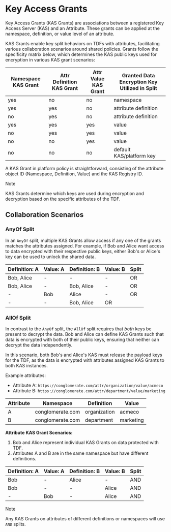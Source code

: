 # Key Access Grants

Key Access Grants (KAS Grants) are associations between a registered Key Access Server (KAS) and an Attribute. These grants can be applied at the namespace, definition, or value level of an attribute.

KAS Grants enable key split behaviors on TDFs with attributes, facilitating various collaboration scenarios around shared policies. Grants follow the specificity matrix below, which determines the KAS public keys used for encryption in various KAS grant scenarios:

| Namespace KAS Grant | Attr Definition KAS Grant | Attr Value KAS Grant | Granted Data Encryption Key Utilized in Split |
| ------------------- | ------------------------- | -------------------- | --------------------------------------------- |
| yes                 | no                        | no                   | namespace                                     |
| yes                 | yes                       | no                   | attribute definition                          |
| no                  | yes                       | no                   | attribute definition                          |
| yes                 | yes                       | yes                  | value                                         |
| no                  | yes                       | yes                  | value                                         |
| no                  | no                        | yes                  | value                                         |
| no                  | no                        | no                   | default KAS/platform key                      |

A KAS Grant in platform policy is straightforward, consisting of the attribute object ID (Namespace, Definition, Value) and the KAS Registry ID.

> [!NOTE]
> KAS Grants determine which keys are used during encryption and decryption based on the specific attributes of the TDF.

## Collaboration Scenarios

### AnyOf Split

In an `AnyOf` split, multiple KAS Grants allow access if any one of the grants matches the attributes assigned. For example, if Bob and Alice want access to data encrypted with their respective public keys, either Bob's or Alice's key can be used to unlock the shared data.

| Definition: A | Value: A | Definition: B | Value: B | Split |
| ------------- | -------- | ------------- | -------- | ----- |
| Bob, Alice    | -        | -             | -        | OR    |
| Bob, Alice    | -        | Bob, Alice    | -        | OR    |
| -             | Bob      | Alice         | -        | OR    |
| -             | -        | Bob, Alice    | OR       |

### AllOf Split

In contrast to the `AnyOf` split, the `AllOf` split requires that _both_ keys be present to decrypt the data. Bob and Alice can define KAS Grants such that data is encrypted with both of their public keys, ensuring that neither can decrypt the data independently.

In this scenario, both Bob's and Alice's KAS must release the payload keys for the TDF, as the data is encrypted with attributes assigned KAS Grants to both KAS instances.

Example attributes:

- Attribute A: `https://conglomerate.com/attr/organization/value/acmeco`
- Attribute B: `https://conglomerate.com/attr/department/value/marketing`

| Attribute | Namespace        | Definition   | Value     |
| --------- | ---------------- | ------------ | --------- |
| A         | conglomerate.com | organization | acmeco    |
| B         | conglomerate.com | department   | marketing |

**Attribute KAS Grant Scenarios:**

1. Bob and Alice represent individual KAS Grants on data protected with TDF.
2. Attributes A and B are in the same namespace but have different definitions.

| Definition: A | Value: A | Definition: B | Value: B | Split |
| ------------- | -------- | ------------- | -------- | ----- |
| Bob           | -        | Alice         | -        | AND   |
| Bob           | -        | -             | Alice    | AND   |
| -             | Bob      | -             | Alice    | AND   |

> [!NOTE]
> Any KAS Grants on attributes of different definitions or namespaces will use `AND` splits.
